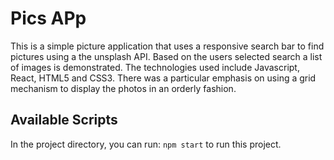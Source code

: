 # Pics APp

This is a simple picture application that uses a responsive search bar to find pictures using a the unsplash API. Based on the users selected search a list of images is demonstrated. The technologies used include Javascript, React, HTML5 and CSS3. There was a particular emphasis on using a grid mechanism to display the photos in an orderly fashion. 

## Available Scripts

In the project directory, you can run: `npm start` to run this project. 
